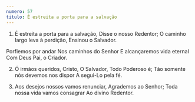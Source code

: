 ```yaml
---
numero: 57
titulo: É estreita a porta para a salvação
---
```

1. É estreita a porta para a salvação,
Disse o nosso Redentor;
O caminho largo leva à perdição,
Ensinou o Salvador.

Porfiemos por andar
Nos caminhos do Senhor
E alcançaremos vida eternal
Com Deus Pai, o Criador.

2. Ó irmãos queridos, Cristo,
O Salvador, Todo Poderoso é;
Tão somente nós devemos nos dispor
A segui-Lo pela fé.

3. Aos desejos nossos vamos renunciar,
Agrademos ao Senhor;
Toda nossa vida vamos consagrar
Ao divino Redentor.
